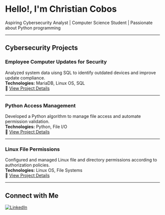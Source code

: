 # Hello!, I'm Christian Cobos

Aspiring Cybersecurity Analyst | Computer Science Student | Passionate about Python programming

---

## Cybersecurity Projects

### Employee Computer Updates for Security  
Analyzed system data uisng SQL to identify outdated devices and improve update compliance.  
**Technologies:** MariaDB, Linux OS, SQL  
📄 [View Project Details](https://docs.google.com/document/d/1g_Jgi6RiiqA4JDFlqv_PIX9TtKnh-3QTYbk6c3_82k4/edit?usp=sharing)

---

### Python Access Management  
Developed a Python algorithm to manage file access and automate permission validation.  
**Technologies:** Python, File I/O  
📄 [View Project Details](https://docs.google.com/document/d/1wd1LIWhskDTQHOiCHOUISAcpx6a6q1roIuv0T_Y4660/edit?usp=sharing)

---

### Linux File Permissions  
Configured and managed Linux file and directory permissions according to authorization policies.  
**Technologies:** Linux OS, File Systems  
📄 [View Project Details](https://docs.google.com/document/d/1G2ccNhBbd8lJPENOZgfagS36TR3W3as8DAoeM_9oaLE/edit?usp=sharing)

---

## Connect with Me  
[![LinkedIn](https://img.shields.io/badge/LinkedIn-Christian%20Cobos-blue?style=flat&logo=linkedin)](https://www.linkedin.com/in/christian-cobos-5517292a3)
